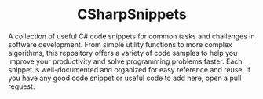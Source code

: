 
<h1 align="center">CSharpSnippets</h1>

A collection of useful C# code snippets for common tasks and challenges in software development. From simple utility functions to more complex algorithms, this repository offers a variety of code samples to help you improve your productivity and solve programming problems faster. Each snippet is well-documented and organized for easy reference and reuse. If you have any good code snippet or useful code to add here, open a pull request.
